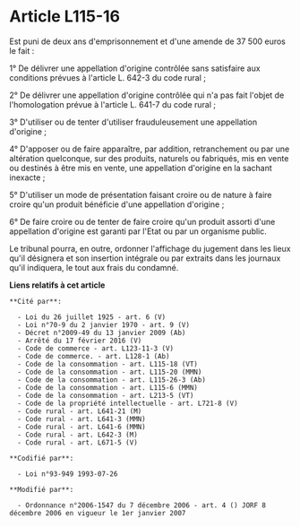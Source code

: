 # Article L115-16

Est puni de deux ans d'emprisonnement et d'une amende de 37 500 euros le fait :

1° De délivrer une appellation d'origine contrôlée sans satisfaire aux conditions prévues à l'article L. 642-3 du code
rural ;

2° De délivrer une appellation d'origine contrôlée qui n'a pas fait l'objet de l'homologation prévue à l'article L. 641-7 du
code rural ;

3° D'utiliser ou de tenter d'utiliser frauduleusement une appellation d'origine ;

4° D'apposer ou de faire apparaître, par addition, retranchement ou par une altération quelconque, sur des produits, naturels
ou fabriqués, mis en vente ou destinés à être mis en vente, une appellation d'origine en la sachant inexacte ;

5° D'utiliser un mode de présentation faisant croire ou de nature à faire croire qu'un produit bénéficie d'une appellation
d'origine ;

6° De faire croire ou de tenter de faire croire qu'un produit assorti d'une appellation d'origine est garanti par l'Etat ou
par un organisme public.

Le tribunal pourra, en outre, ordonner l'affichage du jugement dans les lieux qu'il désignera et son insertion intégrale ou
par extraits dans les journaux qu'il indiquera, le tout aux frais du condamné.

**Liens relatifs à cet article**

	**Cité par**:

	  - Loi du 26 juillet 1925 - art. 6 (V)
	  - Loi n°70-9 du 2 janvier 1970 - art. 9 (V)
	  - Décret n°2009-49 du 13 janvier 2009 (Ab)
	  - Arrêté du 17 février 2016 (V)
	  - Code de commerce - art. L123-11-3 (V)
	  - Code de commerce. - art. L128-1 (Ab)
	  - Code de la consommation - art. L115-18 (VT)
	  - Code de la consommation - art. L115-20 (MMN)
	  - Code de la consommation - art. L115-26-3 (Ab)
	  - Code de la consommation - art. L115-6 (MMN)
	  - Code de la consommation - art. L213-5 (VT)
	  - Code de la propriété intellectuelle - art. L721-8 (V)
	  - Code rural - art. L641-21 (M)
	  - Code rural - art. L641-3 (MMN)
	  - Code rural - art. L641-6 (MMN)
	  - Code rural - art. L642-3 (M)
	  - Code rural - art. L671-5 (V)

	**Codifié par**:

	  - Loi n°93-949 1993-07-26

	**Modifié par**:

	  - Ordonnance n°2006-1547 du 7 décembre 2006 - art. 4 () JORF 8 décembre 2006 en vigueur le 1er janvier 2007
